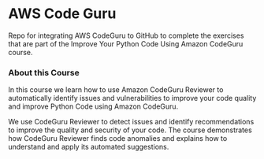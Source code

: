 # AWS Code Guru

Repo for integrating AWS CodeGuru to GitHub to complete the exercises that are part of the Improve Your Python Code Using Amazon CodeGuru course.

### About this Course
In this course we learn how to use Amazon CodeGuru Reviewer to automatically identify issues and vulnerabilities to improve your code quality and improve Python Code using Amazon CodeGuru.

We use CodeGuru Reviewer to detect issues and identify recommendations to improve the quality and security of your code. The course demonstrates how CodeGuru Reviewer finds code anomalies and explains how to understand and apply its automated suggestions.
